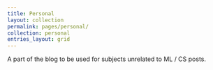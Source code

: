 ```yaml
---
title: Personal
layout: collection
permalink: pages/personal/
collection: personal
entries_layout: grid
---
```


A part of the blog to be used for subjects unrelated to ML / CS posts.
